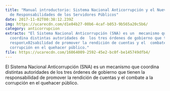 ```yaml
---
title: "Manual introductorio: Sistema Nacional Anticorrupción y el Nuevo Régimen
  de Responsabilidades de los Servidores Públicos"
date: 2017-11-02T00:38:12.239Z
img: https://ucarecdn.com/d1e04b27-00b6-4caf-b053-9b565a20c5b6/
category: anticorrupcion
extracto: "El Sistema Nacional Anticorrupción (SNA) es un  mecanismo que
  coordina distintas autoridades de  los tres órdenes de gobierno que tienen la
  respon\x02sabilidad de promover la rendición de cuentas y el  combate a la
  corrupción en el quehacer público."
file: https://ucarecdn.com/16064009-2592-45e2-bc0f-be145749dfb4/
---
```

<!--StartFragment-->

El Sistema Nacional Anticorrupción (SNA) es un mecanismo que coordina distintas autoridades de los tres órdenes de gobierno que tienen la responsabilidad de promover la rendición de cuentas y el combate a la corrupción en el quehacer público.

<!--EndFragment-->
